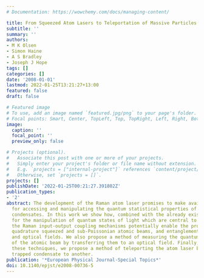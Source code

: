 ```yaml
---
# Documentation: https://wowchemy.com/docs/managing-content/

title: From Squeezed Atom Lasers to Teleportation of Massive Particles
subtitle: ''
summary: ''
authors:
- M K Olsen
- Simon Haine
- A S Bradley
- Joseph J Hope
tags: []
categories: []
date: '2008-01-01'
lastmod: 2022-01-25T13:21:27+13:00
featured: false
draft: false

# Featured image
# To use, add an image named `featured.jpg/png` to your page's folder.
# Focal points: Smart, Center, TopLeft, Top, TopRight, Left, Right, BottomLeft, Bottom, BottomRight.
image:
  caption: ''
  focal_point: ''
  preview_only: false

# Projects (optional).
#   Associate this post with one or more of your projects.
#   Simply enter your project's folder or file name without extension.
#   E.g. `projects = ["internal-project"]` references `content/project/deep-learning/index.md`.
#   Otherwise, set `projects = []`.
projects: []
publishDate: '2022-01-25T00:21:27.391802Z'
publication_types:
- '2'
abstract: The development of the Raman atom laser promises to make available new techniques
  for accessing and manipulating the quantum statistical properties of Bose-Einstein
  condensates. In this work we show how, combined with the already existing methods
  for the manipulation of quantum states of light which are central to quantum optics,
  the Raman input-output coupling mechanisms potentially enable the production of
  quadrature squeezed and sub-Poissonian atomic beams, and entanglement between atomic
  and optical fields. We also propose a method of measuring the quantum statistics
  of the atomic beam by transferring them to an optical field. Finally, by combning
  these techniques, we propose a method of teleporting the atom laser beam from one
  trapped condensate to another.
publication: '*European Physical Journal-Special Topics*'
doi: 10.1140/epjst/e2008-00736-5
---
```


